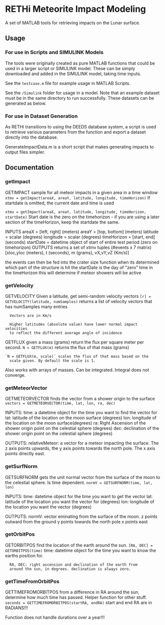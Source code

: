 # RETHi Meteorite Impact Modeling
A set of MATLAB tools for retrieving impacts on the Lunar surface.

## Usage

### For use in Scripts and SIMULINK Models
The tools were originally created as pure MATLAB functions that could be used in a larger script or SIMULINK model. These can be simply downloaded and added in the SIMULINK model, taking time inputs.

See the `testcase.m` file for example usage in MATLAB Scripts.

See the `/Simulink` folder for usage in a model. Note that an example dataset must be in
the same directory to run successfully. These datasets can be generated as below.

### For use in Dataset Generation
As RETHi transitions to using the DEEDS database system, a script is used to retrieve various parameters from the function and export a dataset directly into the database.

GenerateImpactData.m is a short script that makes generating impacts to output files simpler.

## Documentation
### getImpact
GETIMPACT  sample for all meteor impacts in a given area in a time window
  `xtmv = getImpact(areaX, areaY, latitude, longitude, timeHorizon)`
      If startdate is omitted, the current date and time is used

  `xtmv = getImpact(areaX, areaY, latitude, longitude, timeHorizon, startDate)`
      Start date is the zero on the timehorizon - if you are using a 
      later section of the timeHorizon, keep the startdate the same.

  INPUTS
      areaX = [left, right] (meters)
      areaY = [top, bottom] (meters)
      latitude = scalar (degrees)
      longitude = scalar (degrees)
      timeHorizon = [start, end] (seconds)
      startDate = datetime object of start of entire test period (zero on
          timehorizon)
	OUTPUTS
      returns a set of xtmv tuples (#events x 7 matrix)
          [xloc,yloc (meters), t (seconds), m (grams), vX,vY,vZ (Km/s)]

  the events can then be fed into the crater size function when its
  determined which part of the structure is hit
  the startDate is the day of "zero" time in the timeHorizon
  this will determine if meteor showers will be active
    
### getVelocity
GETVELOCITY  Given a latitude, get semi-random velocity vectors
  `[r] = GETVELOCITY(latitude, numSamples)`
      returns a list of velocity vectors that has numSamples many
      entries

      Vectors are in Km/s

      Higher latitudes (absolute value) have lower normal impact velocities
      to reflect the different average angle of incidence
    

GETFLUX  given a mass (grams) return the flux per square meter per second.
	`N = GETFLUX(m)` returns the flux of that mass (grams)

    `N = GETFLUX(m, scale)` scales the flux of that mass based on the
      scale given. By default the scale is 1.

Also works with arrays of masses. Can be integrated. Integral does
not converge.
    
### getMeteorVector
GETMETEORVECTOR  finds the vector from a shower origin to the surface
  `vectors = GETMETEORVECTOR(time, lat, lon, ra, dec)`

  INPUTS:
      time: a datetime object for the time you want to find the
      vector for
      lat: latitude of the location on the moon surface (degrees)
      lon: longitude of the location on the moon surface(degrees)
      ra: Right Ascension of the shower origin point on the celestial
          sphere (degrees) 
      dec: declination of the shower origin point on the celestial
          sphere (degrees)

  OUTPUTS:
      relativeMeteor: a vector for a meteor impacting the surface.
      The z axis points upwards, the y axis points towards the north
      pole. The x axis points directly east.

### getSurfNorm
GETSURFNORM  gets the unit normal vector from the surface of the 
moon to the celestial sphere. Is time dependent.
  `normV = GETSURFNORM(time, lat, lon)`

  INPUTS: 
      time: datetime object for the time you want to get the vector
      lat: latitude of the location you want the vector for (degrees)
      lon: longitude of the location you want the vector (degrees)
  
  OUTPUTS: 
      normV: vector eminating from the surface of the moon. 
          z points outward from the ground
          y points towards the north pole
          x points east

### getOrbitPos
GETORBITPOS  find the location of the earth around the sun.
  `[RA, DEC] = GETORBITPOS(time)`
      time: datetime object for the time you want to know the earths
      position for.

      RA, DEC: right ascension and declination of the earth from
      around the sun, in degrees. declination is always zero.

### getTimeFromOrbitPos
GETTIMEFROMORBITPOS  from a difference in RA around the sun,
      determine how much time has passed. Helper function for other
      stuff.
  `seconds = GETTIMEFROMORBITPOS(startRA, endRA)`
      start and end RA are in RADIANS!!!

Function does not handle durations over a year!!!


